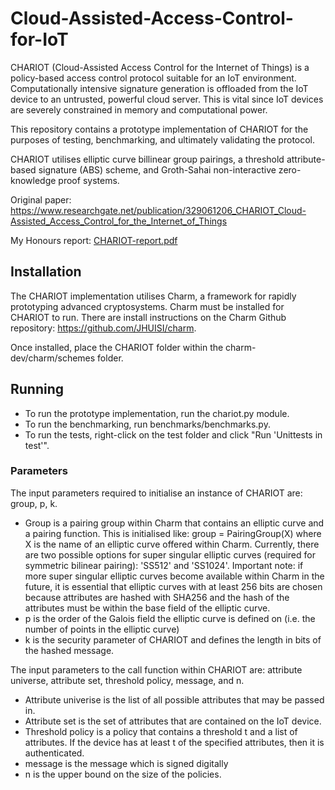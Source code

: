 # Cloud-Assisted-Access-Control-for-IoT

CHARIOT (Cloud-Assisted Access Control for the Internet of Things) is a policy-based access control protocol suitable for an IoT environment.
Computationally intensive signature generation is offloaded from the IoT device to an untrusted, powerful cloud server. This is vital since IoT devices are severely constrained in memory and computational power.

This repository contains a prototype implementation of CHARIOT for the purposes of testing, benchmarking, and ultimately validating the protocol.

CHARIOT utilises elliptic curve billinear group pairings, a threshold attribute-based signature (ABS) scheme, and Groth-Sahai non-interactive zero-knowledge proof systems.

Original paper: https://www.researchgate.net/publication/329061206_CHARIOT_Cloud-Assisted_Access_Control_for_the_Internet_of_Things

My Honours report: [CHARIOT-report.pdf](https://github.com/Viktor-Bubanja/Cloud-Assisted-Access-Control-for-IoT/files/7071798/CHARIOT-report.pdf)


## Installation

The CHARIOT implementation utilises Charm, a framework for rapidly prototyping advanced cryptosystems. Charm must be installed for CHARIOT to run. There are install instructions on the Charm Github repository: https://github.com/JHUISI/charm.

Once installed, place the CHARIOT folder within the charm-dev/charm/schemes folder. 


## Running

- To run the prototype implementation, run the chariot.py module.
- To run the benchmarking, run benchmarks/benchmarks.py.
- To run the tests, right-click on the test folder and click "Run 'Unittests in test'". 

### Parameters
The input parameters required to initialise an instance of CHARIOT are: group, p, k.
- Group is a pairing group within Charm that contains an elliptic curve and a pairing function. This is initialised like: group = PairingGroup(X) where X is the name of an elliptic curve offered within Charm. Currently, there are two possible options for super singular elliptic curves (required for symmetric bilinear pairing): 'SS512' and 'SS1024'. Important note: if more super singular elliptic curves become available within Charm in the future, it is essential that elliptic curves with at least 256 bits are chosen because attributes are hashed with SHA256 and the hash of the attributes must be within the base field of the elliptic curve.
- p is the order of the Galois field the elliptic curve is defined on (i.e. the number of points in the elliptic curve)
- k is the security parameter of CHARIOT and defines the length in bits of the hashed message.

The input parameters to the call function within CHARIOT are: attribute universe, attribute set, threshold policy, message, and n.
- Attribute univerise is the list of all possible attributes that may be passed in.
- Attribute set is the set of attributes that are contained on the IoT device.
- Threshold policy is a policy that contains a threshold t and a list of attributes. If the device has at least t of the specified attributes, then it is authenticated.
- message is the message which is signed digitally
- n is the upper bound on the size of the policies.
